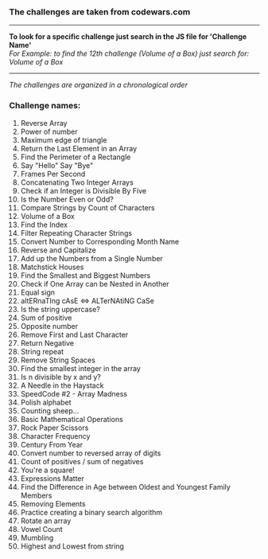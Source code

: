 ### The challenges are taken from codewars.com
***
**To look for a specific challenge just search in the JS file for 'Challenge Name'**  
_For Example: to find the 12th challenge (Volume of a Box) just search for: Volume of a Box_
***
_The challenges are organized in a chronological order_

### Challenge names:
1. Reverse Array
2. Power of number
3. Maximum edge of triangle
4. Return the Last Element in an Array
5. Find the Perimeter of a Rectangle
6. Say "Hello" Say "Bye"
7. Frames Per Second
8. Concatenating Two Integer Arrays
9. Check if an Integer is Divisible By Five
10. Is the Number Even or Odd?
11. Compare Strings by Count of Characters
12. Volume of a Box
13. Find the Index
14. Filter Repeating Character Strings
15. Convert Number to Corresponding Month Name
16. Reverse and Capitalize
17. Add up the Numbers from a Single Number
18. Matchstick Houses
19. Find the Smallest and Biggest Numbers
20. Check if One Array can be Nested in Another
21. Equal sign
22. altERnaTIng cAsE <=> ALTerNAtiNG CaSe
23. Is the string uppercase?
24. Sum of positive
25. Opposite number
26. Remove First and Last Character
27. Return Negative
28. String repeat
29. Remove String Spaces
30. Find the smallest integer in the array
31. Is n divisible by x and y?
32. A Needle in the Haystack
33. SpeedCode #2 - Array Madness
34. Polish alphabet
35. Counting sheep...
36. Basic Mathematical Operations
37. Rock Paper Scissors
38. Character Frequency
39. Century From Year
40. Convert number to reversed array of digits
41. Count of positives / sum of negatives
42. You're a square!
43. Expressions Matter
44. Find the Difference in Age between Oldest and Youngest Family Members
45. Removing Elements
46. Practice creating a binary search algorithm
47. Rotate an array
48. Vowel Count
49. Mumbling
50. Highest and Lowest from string
